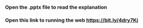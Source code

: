 ### Open the .pptx file to read the explanation
### Open this link to running the web https://bit.ly/4dry7Kj
